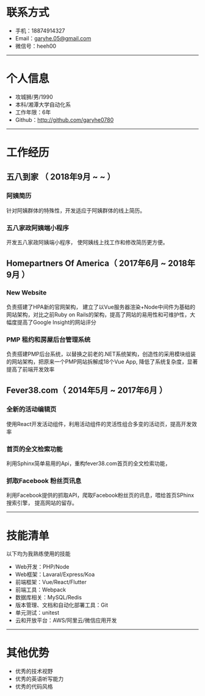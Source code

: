 # 联系方式

- 手机：18874914327
- Email：garyhe.05@gmail.com
- 微信号：heeh00

---

# 个人信息

 - 攻城狮/男/1990 
 - 本科/湘潭大学自动化系
 - 工作年限：6年
 - Github：http://github.com/garyhe0780

---

# 工作经历

## 五八到家 （ 2018年9月 ~ ~ ）

### 阿姨简历 
针对阿姨群体的特殊性，开发适应于阿姨群体的线上简历。


### 五八家政阿姨端小程序 
开发五八家政阿姨端小程序， 使阿姨线上找工作和修改简历更方便。


## Homepartners Of America（ 2017年6月 ~ 2018年9月 ）

### New Website
负责搭建了HPA新的官网架构， 建立了以Vue服务器渲染+Node中间件为基础的网站架构，对比之前Ruby on Rails的架构，提高了网站的易用性和可维护性，大幅度提高了Google Insight的网站评分


### PMP 租约和房屋后台管理系统
负责搭建PMP后台系统，以替换之前老的.NET系统架构，创造性的采用模块组装的网站架构，把原来一个PMP网站拆解成18个Vue App, 降低了系统复杂度，显著提高了前端开发效率


## Fever38.com（ 2014年5月 ~ 2017年6月 ）

### 全新的活动编辑页
使用React开发活动组件，利用活动组件的灵活性组合多变的活动页，提高开发效率


### 首页的全文检索功能 
利用Sphinx简单易用的Api，重构fever38.com首页的全文检索功能，


### 抓取Facebook 粉丝页讯息

利用Facebook提供的抓取API，爬取Facebook粉丝页的讯息，喂给首页SPhinx搜索引擎， 提高网站的留存。

---

# 技能清单

以下均为我熟练使用的技能

- Web开发：PHP/Node
- Web框架：Lavaral/Express/Koa
- 前端框架：Vue/React/Flutter
- 前端工具：Webpack
- 数据库相关：MySQL/Redis
- 版本管理、文档和自动化部署工具：Git
- 单元测试：unitest
- 云和开放平台：AWS/阿里云/微信应用开发

---

# 其他优势
- 优秀的技术视野
- 优秀的英语听写能力
- 优秀的代码风格

